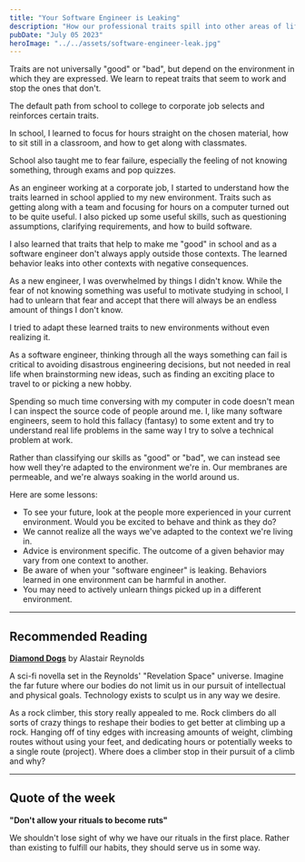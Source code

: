 ```yaml
---
title: "Your Software Engineer is Leaking"
description: "How our professional traits spill into other areas of life"
pubDate: "July 05 2023"
heroImage: "../../assets/software-engineer-leak.jpg"
---
```


Traits are not universally "good" or "bad", but depend on the environment in which they are expressed. We learn to repeat traits that seem to work and stop the ones that don't.

The default path from school to college to corporate job selects and reinforces certain traits.

In school, I learned to focus for hours straight on the chosen material, how to sit still in a classroom, and how to get along with classmates.

School also taught me to fear failure, especially the feeling of not knowing something, through exams and pop quizzes.

As an engineer working at a corporate job, I started to understand how the traits learned in school applied to my new environment. Traits such as getting along with a team and focusing for hours on a computer turned out to be quite useful. I also picked up some useful skills, such as questioning assumptions, clarifying requirements, and how to build software.

I also learned that traits that help to make me "good" in school and as a software engineer don't always apply outside those contexts. The learned behavior leaks into other contexts with negative consequences.

As a new engineer, I was overwhelmed by things I didn't know. While the fear of not knowing something was useful to motivate studying in school, I had to unlearn that fear and accept that there will always be an endless amount of things I don't know.

I tried to adapt these learned traits to new environments without even realizing it.

As a software engineer, thinking through all the ways something can fail is critical to avoiding disastrous engineering decisions, but not needed in real life when brainstorming new ideas, such as finding an exciting place to travel to or picking a new hobby.

Spending so much time conversing with my computer in code doesn't mean I can inspect the source code of people around me. I, like many software engineers, seem to hold this fallacy (fantasy) to some extent and try to understand real life problems in the same way I try to solve a technical problem at work.

Rather than classifying our skills as "good" or "bad", we can instead see how well they're adapted to the environment we're in. Our membranes are permeable, and we're always soaking in the world around us.

Here are some lessons:
- To see your future, look at the people more experienced in your current environment. Would you be excited to behave and think as they do?
- We cannot realize all the ways we've adapted to the context we're living in.
- Advice is environment specific. The outcome of a given behavior may vary from one context to another.
- Be aware of when your "software engineer" is leaking. Behaviors learned in one environment can be harmful in another.
- You may need to actively unlearn things picked up in a different environment.

---

## Recommended Reading

**[Diamond Dogs](https://www.goodreads.com/en/book/show/893596)** by Alastair Reynolds

A sci-fi novella set in the Reynolds' "Revelation Space" universe. Imagine the far future where our bodies do not limit us in our pursuit of intellectual and physical goals. Technology exists to sculpt us in any way we desire.

As a rock climber, this story really appealed to me. Rock climbers do all sorts of crazy things to reshape their bodies to get better at climbing up a rock. Hanging off of tiny edges with increasing amounts of weight, climbing routes without using your feet, and dedicating hours or potentially weeks to a single route (project). Where does a climber stop in their pursuit of a climb and why?

---

## Quote of the week

**"Don't allow your rituals to become ruts"**

We shouldn't lose sight of why we have our rituals in the first place. Rather than existing to fulfill our habits, they should serve us in some way.
